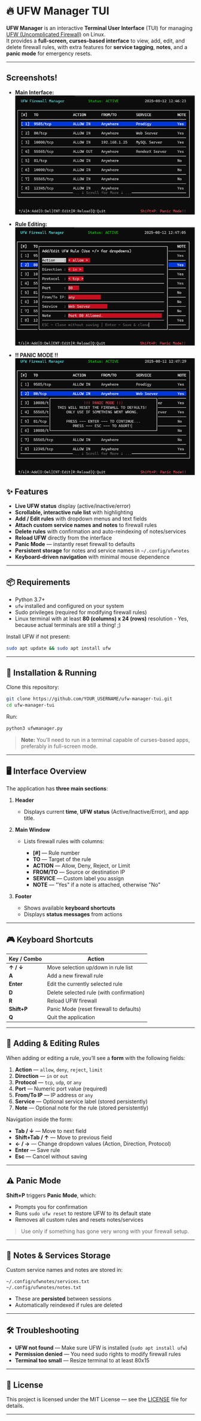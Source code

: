 # 🔥 UFW Manager TUI

**UFW Manager** is an interactive **Terminal User Interface** (TUI) for managing [UFW (Uncomplicated Firewall)](https://wiki.ubuntu.com/UncomplicatedFirewall) on Linux.  
It provides a **full-screen, curses-based interface** to view, add, edit, and delete firewall rules, with extra features for **service tagging**, **notes**, and a **panic mode** for emergency resets.

---

## Screenshots!
 - **Main Interface:**
![ufw1](ufw1.png "Main Interface")

 - **Rule Editing:**
![ufw2](ufw2.png "Rule Editing")

 - **!! PANIC MODE !!**
![ufw3](ufw3.png "Main Interface")

## ✨ Features

- **Live UFW status** display (active/inactive/error)
- **Scrollable, interactive rule list** with highlighting
- **Add / Edit rules** with dropdown menus and text fields
- **Attach custom service names and notes** to firewall rules
- **Delete rules** with confirmation and auto-reindexing of notes/services
- **Reload UFW** directly from the interface
- **Panic Mode** — instantly reset firewall to defaults
- **Persistent storage** for notes and service names in `~/.config/ufwnotes`
- **Keyboard-driven navigation** with minimal mouse dependence

---

## 📦 Requirements

- Python 3.7+
- `ufw` installed and configured on your system
- Sudo privileges (required for modifying firewall rules)
- Linux terminal with at least **80 (columns) x 24 (rows)** resolution - Yes, because actual terminals are still a thing! ;)

Install UFW if not present:
```bash
sudo apt update && sudo apt install ufw
````

---

## 🚀 Installation & Running

Clone this repository:

```bash
git clone https://github.com/YOUR_USERNAME/ufw-manager-tui.git
cd ufw-manager-tui
```

Run:

```bash
python3 ufwmanager.py
```

> **Note:** You’ll need to run in a terminal capable of curses-based apps, preferably in full-screen mode.

---

## 🖥 Interface Overview

The application has **three main sections**:

1. **Header**

   * Displays current **time**, **UFW status** (Active/Inactive/Error), and app title.

2. **Main Window**

   * Lists firewall rules with columns:

     * **\[#]** — Rule number
     * **TO** — Target of the rule
     * **ACTION** — Allow, Deny, Reject, or Limit
     * **FROM/TO** — Source or destination IP
     * **SERVICE** — Custom label you assign
     * **NOTE** — "Yes" if a note is attached, otherwise "No"

3. **Footer**

   * Shows available **keyboard shortcuts**
   * Displays **status messages** from actions

---

## 🎮 Keyboard Shortcuts

| Key / Combo | Action                                   |
| ----------- | ---------------------------------------- |
| **↑ / ↓**   | Move selection up/down in rule list      |
| **A**       | Add a new firewall rule                  |
| **Enter**   | Edit the currently selected rule         |
| **D**       | Delete selected rule (with confirmation) |
| **R**       | Reload UFW firewall                      |
| **Shift+P** | Panic Mode (reset firewall to defaults)  |
| **Q**       | Quit the application                     |

---

## 📝 Adding & Editing Rules

When adding or editing a rule, you’ll see a **form** with the following fields:

1. **Action** — `allow`, `deny`, `reject`, `limit`
2. **Direction** — `in` or `out`
3. **Protocol** — `tcp`, `udp`, or `any`
4. **Port** — Numeric port value (required)
5. **From/To IP** — IP address or `any`
6. **Service** — Optional service label (stored persistently)
7. **Note** — Optional note for the rule (stored persistently)

Navigation inside the form:

* **Tab / ↓** — Move to next field
* **Shift+Tab / ↑** — Move to previous field
* **← / →** — Change dropdown values (Action, Direction, Protocol)
* **Enter** — Save rule
* **Esc** — Cancel without saving

---

## ⚠ Panic Mode

**Shift+P** triggers **Panic Mode**, which:

* Prompts you for confirmation
* Runs `sudo ufw reset` to restore UFW to its default state
* Removes all custom rules and resets notes/services

> Use only if something has gone very wrong with your firewall setup.

---

## 📂 Notes & Services Storage

Custom service names and notes are stored in:

```
~/.config/ufwnotes/services.txt
~/.config/ufwnotes/notes.txt
```

* These are **persisted** between sessions
* Automatically reindexed if rules are deleted

---

## 🛠 Troubleshooting

* **UFW not found** — Make sure UFW is installed (`sudo apt install ufw`)
* **Permission denied** — You need sudo rights to modify firewall rules
* **Terminal too small** — Resize terminal to at least 80x15

---

## 📜 License

This project is licensed under the MIT License — see the [LICENSE](LICENSE) file for details.

---
